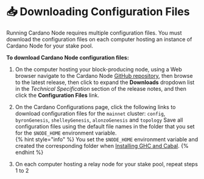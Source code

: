 # :inbox_tray: Downloading Configuration Files

Running Cardano Node requires multiple configuration files. You must download the configuration files on each computer hosting an instance of Cardano Node for your stake pool.

**To download Cardano Node configuration files:**

1. On the computer hosting your block-producing node, using a Web browser navigate to the Cardano Node [GitHub repository](https://github.com/input-output-hk/cardano-node), then browse to the latest release, then click to expand the **Downloads** dropdown list in the _Technical Specification_ section of the release notes, and then click the **Configuration Files** link.

2. On the Cardano Configurations page, click the following links to download configuration files for the `mainnet` cluster: `config`, `byronGenesis`, `shelleyGenesis`, `alonzoGenesis` and `topology` Save all configuration files using the default file names in the folder that you set for the `$NODE_HOME` environment variable.  
{% hint style="info" %}
You set the `$NODE_HOME` environment variable and created the corresponding folder when [Installing GHC and Cabal](../part-i-installation/installing-ghc-and-cabal.md).
{% endhint %}
<!-- Resource related to prior documentation:
https://ftp.gnu.org/old-gnu/Manuals/wget-1.8.1/html_chapter/wget_5.html -->

3. On each computer hosting a relay node for your stake pool, repeat steps 1 to 2